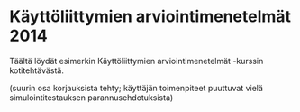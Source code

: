 Käyttöliittymien arviointimenetelmät 2014
=========================================

Täältä löydät esimerkin Käyttöliittymien arviointimenetelmät -kurssin kotitehtävästä.

(suurin osa korjauksista tehty; käyttäjän toimenpiteet puuttuvat vielä
simulointitestauksen parannusehdotuksista)

